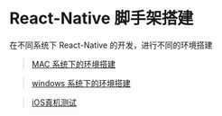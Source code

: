 # React-Native 脚手架搭建

在不同系统下 React-Native 的开发，进行不同的环境搭建

>[ MAC 系统下的环境搭建](src/md/mac.md)

>[windows 系统下的环境搭建](src/md/windows.md)

>[iOS真机测试](src/md/iosTest.md)






